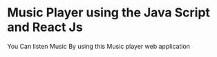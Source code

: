# Music Player using the Java Script and React Js

You Can listen Music By using this Music player web application
